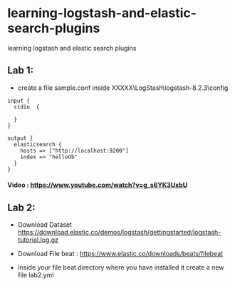 # learning-logstash-and-elastic-search-plugins
learning logstash and elastic search plugins

## Lab 1:

* create a file sample.conf inside XXXXX\LogStash\logstash-8.2.3\config 
```
input {
  stdin  {
 
  }
}
 
output {
  elasticsearch {
    hosts => ["http://localhost:9200"]
    index => "hellodb"
  }
}
```
#### Video : https://www.youtube.com/watch?v=g_s6YK3UxbU

## Lab 2:

* Download Dataset https://download.elastic.co/demos/logstash/gettingstarted/logstash-tutorial.log.gz
* Download File beat : https://www.elastic.co/downloads/beats/filebeat

* Inside your file beat directory where you have installed it create a new file lab2.yml
